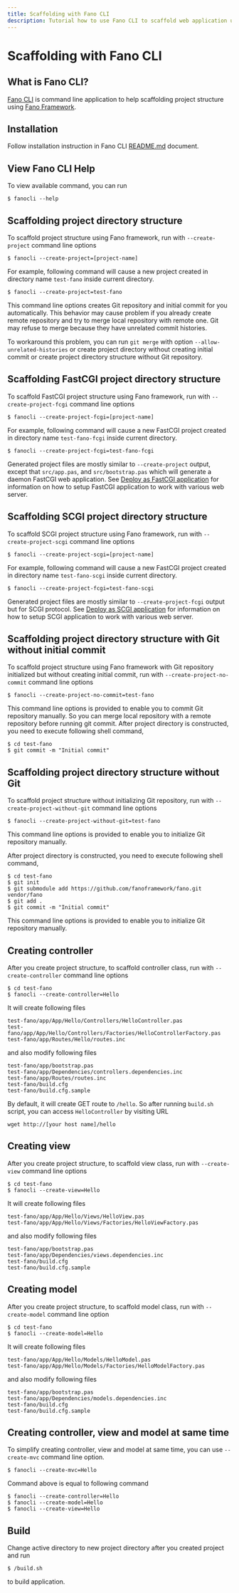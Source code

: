 ```yaml
---
title: Scaffolding with Fano CLI
description: Tutorial how to use Fano CLI to scaffold web application using Fano Framework
---
```

<h1 class="major">Scaffolding with Fano CLI</h1>

## What is Fano CLI?

[Fano CLI](https://github.com/fanoframework/fano-cli) is command line application
to help scaffolding project structure using [Fano Framework](https://github.com/fanoframework/fano).

## Installation

Follow installation instruction in Fano CLI [README.md](https://github.com/fanoframework/fano-cli/blob/master/README.md) document.

## View Fano CLI Help

To view available command, you can run

```
$ fanocli --help
```

## Scaffolding project directory structure

To scaffold project structure using Fano framework, run with  `--create-project` command line options

```
$ fanocli --create-project=[project-name]
```

For example, following command will cause a new project created in directory name `test-fano` inside current directory.

```
$ fanocli --create-project=test-fano
```

This command line options creates Git repository and initial commit for you  automatically. This behavior may cause problem if you already create remote repository and try to merge local repository with remote one. Git may refuse
to merge because they have unrelated commit histories.

To workaround this problem, you can run `git merge` with option `--allow-unrelated-histories` or create project directory without creating initial commit or create project directory structure without
Git repository.

## Scaffolding FastCGI project directory structure

To scaffold FastCGI project structure using Fano framework, run with  `--create-project-fcgi` command line options

```
$ fanocli --create-project-fcgi=[project-name]
```

For example, following command will cause a new FastCGI project created in directory name `test-fano-fcgi` inside current directory.

```
$ fanocli --create-project-fcgi=test-fano-fcgi
```

Generated project files are mostly similar to `--create-project` output, except that `src/app.pas`, and `src/bootstrap.pas` which will generate a daemon FastCGI web application.
See [Deploy as FastCGI application](/deployment/fastcgi) for information on how to
setup FastCGI application to work with various web server.

## Scaffolding SCGI project directory structure

To scaffold SCGI project structure using Fano framework, run with  `--create-project-scgi` command line options

```
$ fanocli --create-project-scgi=[project-name]
```

For example, following command will cause a new FastCGI project created in directory name `test-fano-scgi` inside current directory.

```
$ fanocli --create-project-fcgi=test-fano-scgi
```

Generated project files are mostly similar to `--create-project-fcgi` output but for SCGI protocol. See [Deploy as SCGI application](/deployment/scgi) for information on how to
setup SCGI application to work with various web server.

## Scaffolding project directory structure with Git without initial commit

To scaffold project structure using Fano framework with Git repository initialized but without creating initial commit, run with  `--create-project-no-commit` command line options

```
$ fanocli --create-project-no-commit=test-fano
```

This command line options is provided to enable you to commit Git repository manually. So you can merge local repository with a remote repository before
running git commit. After project directory is constructed, you need to execute following shell command,

```
$ cd test-fano
$ git commit -m "Initial commit"
```

## Scaffolding project directory structure without Git

To scaffold project structure without initializing
Git repository, run with  `--create-project-without-git` command line options

```
$ fanocli --create-project-without-git=test-fano
```

This command line options is provided to enable you to initialize Git repository manually.

After project directory is constructed, you need to execute following shell command,

```
$ cd test-fano
$ git init
$ git submodule add https://github.com/fanoframework/fano.git vendor/fano
$ git add .
$ git commit -m "Initial commit"
```
This command line options is provided to enable you to initialize Git repository manually.

## Creating controller

After you create project structure, to scaffold controller class, run with  `--create-controller` command line options

```
$ cd test-fano
$ fanocli --create-controller=Hello
```

It will create following files

```
test-fano/app/App/Hello/Controllers/HelloController.pas
test-fano/app/App/Hello/Controllers/Factories/HelloControllerFactory.pas
test-fano/app/Routes/Hello/routes.inc
```

and also modify following files

```
test-fano/app/bootstrap.pas
test-fano/app/Dependencies/controllers.dependencies.inc
test-fano/app/Routes/routes.inc
test-fano/build.cfg
test-fano/build.cfg.sample
```

By default, it will create GET route to `/hello`. So after running `build.sh`
script, you can access `HelloController` by visiting URL

```
wget http://[your host name]/hello
```

## Creating view

After you create project structure, to scaffold view class, run with  `--create-view` command line options

```
$ cd test-fano
$ fanocli --create-view=Hello
```

It will create following files

```
test-fano/app/App/Hello/Views/HelloView.pas
test-fano/app/App/Hello/Views/Factories/HelloViewFactory.pas
```

and also modify following files

```
test-fano/app/bootstrap.pas
test-fano/app/Dependencies/views.dependencies.inc
test-fano/build.cfg
test-fano/build.cfg.sample
```

## Creating model

After you create project structure, to scaffold model class, run with  `--create-model` command line option

```
$ cd test-fano
$ fanocli --create-model=Hello
```

It will create following files

```
test-fano/app/App/Hello/Models/HelloModel.pas
test-fano/app/App/Hello/Models/Factories/HelloModelFactory.pas
```

and also modify following files

```
test-fano/app/bootstrap.pas
test-fano/app/Dependencies/models.dependencies.inc
test-fano/build.cfg
test-fano/build.cfg.sample
```

## Creating controller, view and model at same time

To simplify creating controller, view and model at same time, you can use
`--create-mvc` command line option.

```
$ fanocli --create-mvc=Hello
```

Command above is equal to following command

```
$ fanocli --create-controller=Hello
$ fanocli --create-model=Hello
$ fanocli --create-view=Hello
```
## Build

Change active directory to new project directory after you created project and run

```
$ /build.sh
```

to build application.
